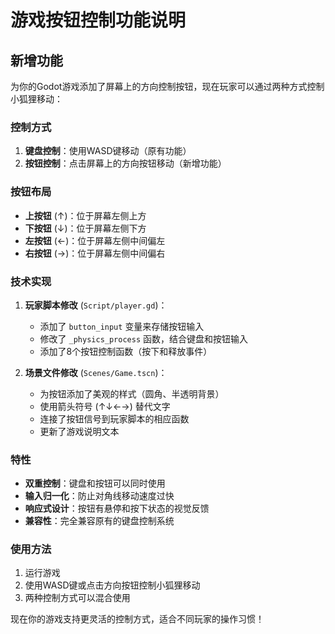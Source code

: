 # 游戏按钮控制功能说明

## 新增功能
为你的Godot游戏添加了屏幕上的方向控制按钮，现在玩家可以通过两种方式控制小狐狸移动：

### 控制方式
1. **键盘控制**：使用WASD键移动（原有功能）
2. **按钮控制**：点击屏幕上的方向按钮移动（新增功能）

### 按钮布局
- **上按钮** (↑)：位于屏幕左侧上方
- **下按钮** (↓)：位于屏幕左侧下方  
- **左按钮** (←)：位于屏幕左侧中间偏左
- **右按钮** (→)：位于屏幕左侧中间偏右

### 技术实现
1. **玩家脚本修改** (`Script/player.gd`)：
   - 添加了 `button_input` 变量来存储按钮输入
   - 修改了 `_physics_process` 函数，结合键盘和按钮输入
   - 添加了8个按钮控制函数（按下和释放事件）

2. **场景文件修改** (`Scenes/Game.tscn`)：
   - 为按钮添加了美观的样式（圆角、半透明背景）
   - 使用箭头符号 (↑↓←→) 替代文字
   - 连接了按钮信号到玩家脚本的相应函数
   - 更新了游戏说明文本

### 特性
- **双重控制**：键盘和按钮可以同时使用
- **输入归一化**：防止对角线移动速度过快
- **响应式设计**：按钮有悬停和按下状态的视觉反馈
- **兼容性**：完全兼容原有的键盘控制系统

### 使用方法
1. 运行游戏
2. 使用WASD键或点击方向按钮控制小狐狸移动
3. 两种控制方式可以混合使用

现在你的游戏支持更灵活的控制方式，适合不同玩家的操作习惯！
